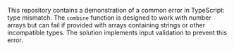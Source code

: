 This repository contains a demonstration of a common error in TypeScript: type mismatch. The `combine` function is designed to work with number arrays but can fail if provided with arrays containing strings or other incompatible types. The solution implements input validation to prevent this error.